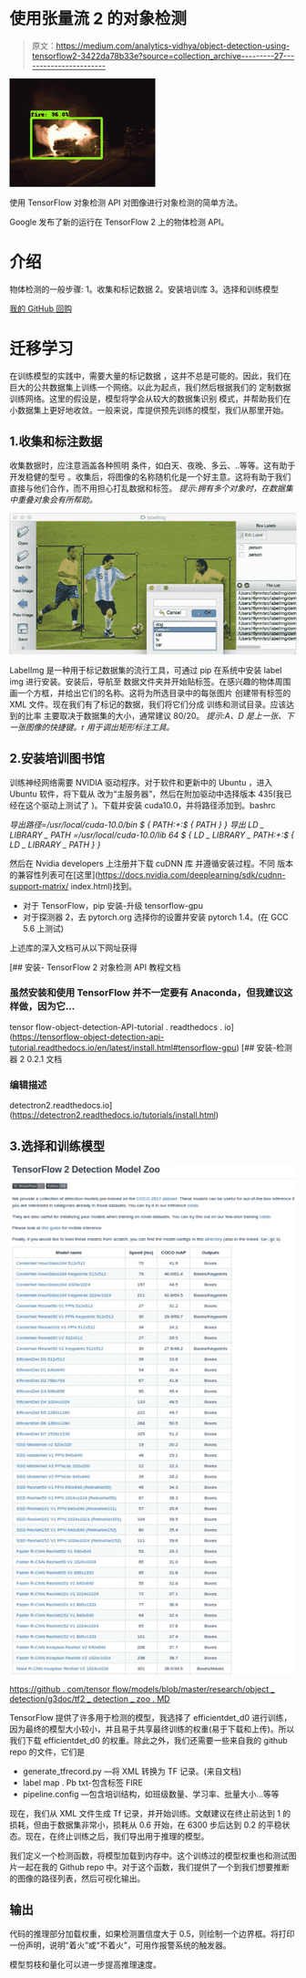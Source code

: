 # 使用张量流 2 的对象检测

> 原文：<https://medium.com/analytics-vidhya/object-detection-using-tensorflow2-3422da78b33e?source=collection_archive---------27----------------------->

![](img/b6b4c6b521aa2da9364d699d16c2c972.png)

使用 TensorFlow 对象检测 API 对图像进行对象检测的简单方法。

Google 发布了新的运行在 TensorFlow 2 上的物体检测 API。

# 介绍

物体检测的一般步骤:
1。收集和标记数据
2。安装培训库
3。选择和训练模型

[我的 GitHub 回购](https://github.com/ManojKesani/fire_detection)

# 迁移学习

在训练模型的实践中，需要大量的标记数据
，这并不总是可能的。因此，我们在巨大的公共数据集上训练一个网络。以此为起点，我们然后根据我们的
定制数据训练网络。这里的假设是，模型将学会从较大的数据集识别
模式，并帮助我们在
小数据集上更好地收敛。一般来说，库提供预先训练的模型，我们从那里开始。

## 1.收集和标注数据

收集数据时，应注意涵盖各种照明
条件，如白天、夜晚、多云、..等等。这有助于开发稳健的型号
。收集后，将图像的名称随机化是一个好主意。这将有助于我们直接与他们合作，而不用担心打乱数据和标签。
*提示:拥有多个对象时，在数据集中重叠对象会有所帮助。*

![](img/143d5baaf6181d1e04e191a0aa9e3cc3.png)

LabelImg 是一种用于标记数据集的流行工具，可通过 pip 在系统中安装 label img
进行安装。安装后，导航至
数据文件夹并开始贴标签。在感兴趣的物体周围画一个方框，并给出它们的名称。这将为所选目录中的每张图片
创建带有标签的 XML 文件。现在我们有了标记的数据，我们将它们分成
训练和测试目录。应该达到的比率
主要取决于数据集的大小，通常建议 80/20。
*提示:A、D 是上一张、下一张图像的快捷键。r 用于调出矩形标注工具。*

## 2.安装培训图书馆

训练神经网络需要 NVIDIA 驱动程序。对于软件和更新中的 Ubuntu
，进入 Ubuntu 软件，将下载从
改为“主服务器”，然后在附加驱动中选择版本 435(我已经在这个驱动上测试了
)。下载并安装 cuda10.0，并将路径添加到。bashrc

*导出路径=/usr/local/cuda-10.0/bin $ { PATH:+:$ { PATH } }
导出 LD _ LIBRARY _ PATH =/usr/local/cuda-10.0/lib 64 $ { LD _ LIBRARY _ PATH:+:$ { LD _ LIBRARY _ PATH } }*

然后在 Nvidia developers 上注册并下载 cuDNN 库
并遵循安装过程。不同
版本的兼容性列表可在[这里](https://docs.nvidia.com/deeplearning/sdk/cudnn-support-matrix/ index.html)找到。

*   对于 TensorFlow，pip 安装-升级 tensorflow-gpu
*   对于探测器 2，去 pytorch.org 选择你的设置并安装
    pytorch 1.4。(在 GCC 5.6 上测试)

上述库的深入文档可从以下网址获得

 [## 安装- TensorFlow 2 对象检测 API 教程文档

### 虽然安装和使用 TensorFlow 并不一定要有 Anaconda，但我建议这样做，因为它…

tensor flow-object-detection-API-tutorial . readthedocs . io](https://tensorflow-object-detection-api-tutorial.readthedocs.io/en/latest/install.html#tensorflow-gpu)  [## 安装-检测器 2 0.2.1 文档

### 编辑描述

detectron2.readthedocs.io](https://detectron2.readthedocs.io/tutorials/install.html) 

## 3.选择和训练模型

![](img/44654079b350c88817cfde669d990181.png)

[https://github . com/tensor flow/models/blob/master/research/object _ detection/g3doc/tf2 _ detection _ zoo . MD](https://github.com/tensorflow/models/blob/master/research/object_detection/g3doc/tf2_detection_zoo.md)

TensorFlow 提供了许多用于检测的模型，我选择了 efficientdet_d0 进行训练，因为最终的模型大小较小，并且易于共享最终训练的权重(易于下载和上传)。所以我们下载 efficientdet_d0 的权重。除此之外，我们还需要一些来自我的 github repo 的文件，它们是

*   generate_tfrecord.py —将 XML 转换为 TF 记录。(来自文档)
*   label map . Pb txt-包含标签 FIRE
*   pipeline.config —包含培训结构，如班级数量、学习率、批量大小...等等

现在，我们从 XML 文件生成 Tf 记录，并开始训练。文献建议在终止前达到 1 的损耗，但由于数据集非常小，损耗从 0.6 开始，在 6300 步后达到 0.2 的平稳状态。现在，在终止训练之后，我们导出用于推理的模型。

我们定义一个检测函数，将模型加载到内存中。这个训练过的模型权重也和测试图片一起在我的 Github repo 中。对于这个函数，我们提供了一个到我们想要推断的图像的路径列表，然后可视化输出。

## 输出

代码的推理部分加载权重，如果检测置信度大于 0.5，则绘制一个边界框。将打印一份声明，说明“着火”或“不着火”，可用作报警系统的触发器。

模型剪枝和量化可以进一步提高推理速度。